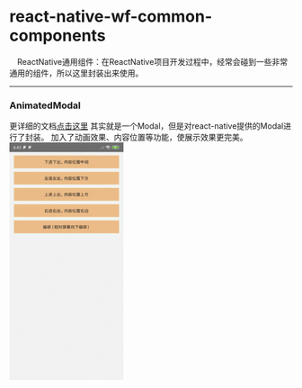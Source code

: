 # react-native-wf-common-components
&emsp;ReactNative通用组件：在ReactNative项目开发过程中，经常会碰到一些非常通用的组件，所以这里封装出来使用。

----
### AnimatedModal
更详细的文档[点击这里](https://github.com/wufengyc/react-native-common-components/blob/master/libs/README.md)
其实就是一个Modal，但是对react-native提供的Modal进行了封装。
加入了动画效果、内容位置等功能，使展示效果更完美。
<img src="./libs/imgs/animated_modal.gif" alt="默认效果" style="zoom:75%;" />

